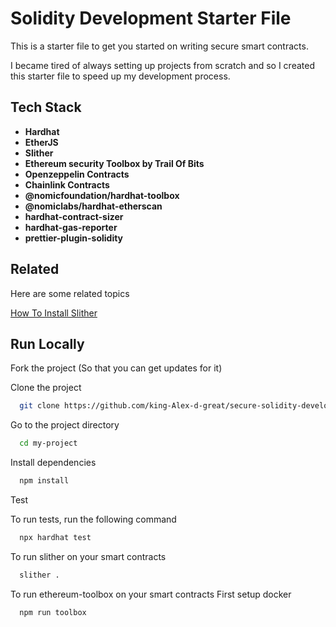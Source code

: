 
# Solidity Development Starter File

This is a starter file to get you started on writing secure smart contracts.

I became tired of always setting up projects from scratch and so I created this starter file to speed up my development process.

## Tech Stack

- **Hardhat**
- **EtherJS**
- **Slither**
- **Ethereum security Toolbox by Trail Of Bits**
- **Openzeppelin Contracts**
- **Chainlink Contracts**
- **@nomicfoundation/hardhat-toolbox**
- **@nomiclabs/hardhat-etherscan**
- **hardhat-contract-sizer**
- **hardhat-gas-reporter**
- **prettier-plugin-solidity**

## Related

Here are some related topics

[How To Install Slither](https://medium.com/@ogubuikealex/how-to-install-slither-for-smart-contract-security-testing-cbf058c18e10)

## Run Locally

Fork the project (So that you can get updates for it)

Clone the project

```bash
  git clone https://github.com/king-Alex-d-great/secure-solidity-development-starterpack.git
```

Go to the project directory

```bash
  cd my-project
```

Install dependencies

```bash
  npm install
```

Test

To run tests, run the following command
```bash
  npx hardhat test
```
To run slither on your smart contracts
```bash
  slither .
```
To run ethereum-toolbox on your smart contracts
First setup docker

```bash
  npm run toolbox
```

